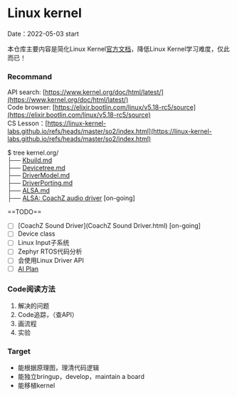 # Linux kernel
Date：2022-05-03 start

本仓库主要内容是简化Linux Kernel[官方文档](https://www.kernel.org/doc/html/latest/)，降低Linux Kernel学习难度，仅此而已！

### Recommand
API search:  [https://www.kernel.org/doc/html/latest/](https://www.kernel.org/doc/html/latest/)   
Code browser: [https://elixir.bootlin.com/linux/v5.18-rc5/source](https://elixir.bootlin.com/linux/v5.18-rc5/source)    
CS Lesson：[https://linux-kernel-labs.github.io/refs/heads/master/so2/index.html](https://linux-kernel-labs.github.io/refs/heads/master/so2/index.html)    

$ tree kernel.org/     
├── [Kbuild.md](Kbuild.md)   
├── [Devicetree.md](Devicetree.md)   
├── [DriverModel.md ](DriverModel.md)   
├── [DriverPorting.md](DriverPorting.md)   
├── [ALSA.md](ALSA.md)   
├── [ALSA: CoachZ audio driver](Driver_Audio_CoachZ.md)  [on-going] 

==TODO==  
- [ ] [CoachZ Sound Driver](CoachZ Sound Driver.html) [on-going]
- [ ] Device class
- [ ] Linux Input子系统
- [ ] Zephyr RTOS代码分析
- [ ] 会使用Linux Driver API
- [ ] [AI Plan](ChromebookTextbook.html)

### Code阅读方法
1. 解决的问题
2. Code追踪，（查API）
3. 画流程
4. 实验

### Target
- 能根据原理图，理清代码逻辑
- 能独立bringup，develop，maintain a board
- 能移植kernel

